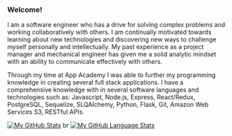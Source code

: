 ### Welcome!  

I am a software engineer who has a drive for solving complex problems and working collaboratively with others. I am continually motivated towards learning about new technologies and discovering new ways to challenge myself personally and intellectually. My past experience as a project manager and mechanical engineer has given me a solid analytic mindset with an ability to communicate effectively with others.

Through my time at App Academy I was able to further my programming knowledge in creating several full stack applications. I have a comprehensive knowledge with in several software languages and technologies such as: Javascript, Node.js, Express, React/Redux, PostgreSQL, Sequelize, SLQAlchemy, Python, Flask, Git, Amazon Web Services S3, RESTful APIs.

[![My GitHub Stats](https://github-readme-stats.vercel.app/api/?username=dkong1321&count_private=true&theme=tokyonight&showicons=true)]()
br
[![My GitHub Language Stats](https://github-readme-stats.vercel.app/api/top-langs/?username=dkong1321&langs_count=5&theme=tokyonight)]()
